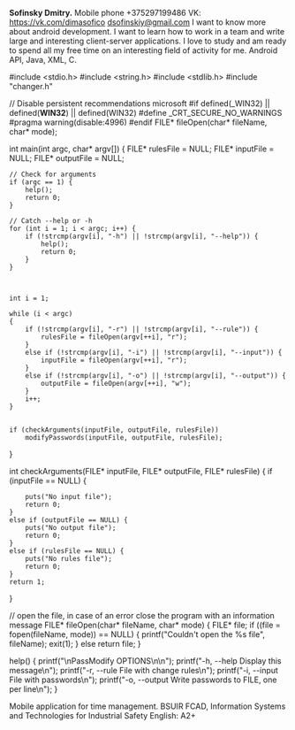 **Sofinsky Dmitry.**
Mobile phone +375297199486
VK: https://vk.com/dimasofico
dsofinskiy@gmail.com
I want to know more about android development. I want to learn how to work in a team and write large and interesting client-server applications. I love to study and am ready to spend all my free time on an interesting field of activity for me.
Android API, Java, XML, C.

#include <stdio.h>
#include <string.h>
#include <stdlib.h>
#include "changer.h"

// Disable persistent recommendations microsoft
#if defined(_WIN32) || defined(__WIN32__) || defined(WIN32)
#define _CRT_SECURE_NO_WARNINGS
#pragma warning(disable:4996)
#endif
FILE* fileOpen(char* fileName, char* mode);

int main(int argc, char* argv[])
{
	FILE* rulesFile = NULL;
	FILE* inputFile = NULL;
	FILE* outputFile = NULL;

	// Check for arguments
	if (argc == 1) {
		help();
		return 0;
	}

	// Catch --help or -h
	for (int i = 1; i < argc; i++) {
		if (!strcmp(argv[i], "-h") || !strcmp(argv[i], "--help")) {
			help();
			return 0;
		}
	}

	

	int i = 1;

	while (i < argc)
	{
		if (!strcmp(argv[i], "-r") || !strcmp(argv[i], "--rule")) {
			rulesFile = fileOpen(argv[++i], "r");
		}
		else if (!strcmp(argv[i], "-i") || !strcmp(argv[i], "--input")) {
			inputFile = fileOpen(argv[++i], "r");
		}
		else if (!strcmp(argv[i], "-o") || !strcmp(argv[i], "--output")) {
			outputFile = fileOpen(argv[++i], "w");
		}
		i++;
	}


	if (checkArguments(inputFile, outputFile, rulesFile))
		modifyPasswords(inputFile, outputFile, rulesFile);

}

int checkArguments(FILE* inputFile, FILE* outputFile, FILE* rulesFile)
{
	if (inputFile == NULL) {

		puts("No input file");
		return 0;
	}
	else if (outputFile == NULL) {
		puts("No output file");
		return 0;
	}
	else if (rulesFile == NULL) {
		puts("No rules file");
		return 0;
	}
	return 1;
}


// open the file, in case of an error close the program with an information message
FILE* fileOpen(char* fileName, char* mode)
{
	FILE* file;
	if ((file = fopen(fileName, mode)) == NULL)
	{
		printf("Couldn't open the %s file", fileName);
		exit(1);
	}
	else
		return file;
}



help()
{
	printf("\nPassModify OPTIONS\n\n");
	printf("-h, --help              Display this message\n");
	printf("-r, --rule              File with change rules\n");
	printf("-i, --input             File with passwords\n");
	printf("-o, --output            Write passwords to FILE, one per line\n");
}

Mobile application for time management.
BSUIR FCAD, Information Systems and Technologies for Industrial Safety
English: A2+